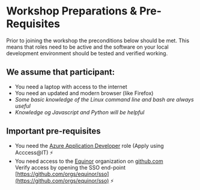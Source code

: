 # Workshop Preparations &  Pre-Requisites

Prior to joining the workshop the preconditions below should be met. This means that roles need to be active and the software on your local development environment should be tested and verified working.

## We assume that participant:

- You need a laptop with access to the internet
- You need an updated and modern browser (like Firefox)
- *Some basic knowledge of the Linux command line and bash are always useful*
- *Knowledge og Javascript and Python will be helpful*

## Important pre-requisites

- You need the [Azure Application Developer](https://docs.omnia.equinor.com/governance/iam/App-General-Info/) role (Apply using Acccess@IT) ⚡️
- You need access to the [Equinor](https://github.com/equinor) organization on [github.com](https://github.com)</br>Verify access by opening the SSO end-point [https://github.com/orgs/equinor/sso](https://github.com/orgs/equinor/sso) ⚡️



